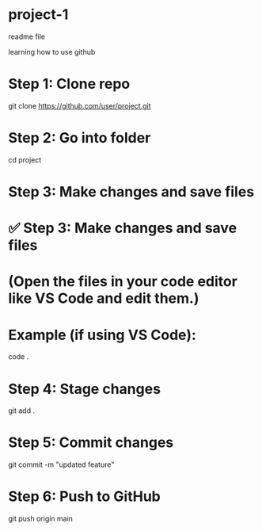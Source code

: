 # project-1
readme file 


learning how to use github 

# Step 1: Clone repo
git clone https://github.com/user/project.git

# Step 2: Go into folder
cd project

# Step 3: Make changes and save files
# ✅ Step 3: Make changes and save files
# (Open the files in your code editor like VS Code and edit them.)
# Example (if using VS Code):
code .


# Step 4: Stage changes
git add .

# Step 5: Commit changes
git commit -m "updated feature"

# Step 6: Push to GitHub
git push origin main
